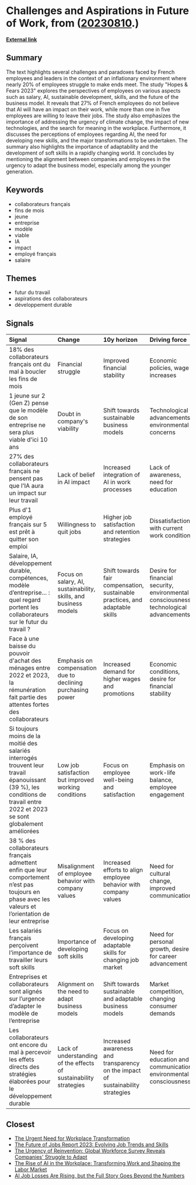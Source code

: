 # __Challenges and Aspirations in Future of Work__, from ([20230810](https://kghosh.substack.com/p/20230810).)

__[External link](https://www.pwc.fr/fr/publications/ressources-humaines/hopes-and-fears-2023.html)__



## Summary

The text highlights several challenges and paradoxes faced by French employees and leaders in the context of an inflationary environment where nearly 20% of employees struggle to make ends meet. The study "Hopes & Fears 2023" explores the perspectives of employees on various aspects such as salary, AI, sustainable development, skills, and the future of the business model. It reveals that 27% of French employees do not believe that AI will have an impact on their work, while more than one in five employees are willing to leave their jobs. The study also emphasizes the importance of addressing the urgency of climate change, the impact of new technologies, and the search for meaning in the workplace. Furthermore, it discusses the perceptions of employees regarding AI, the need for developing new skills, and the major transformations to be undertaken. The summary also highlights the importance of adaptability and the development of soft skills in a rapidly changing world. It concludes by mentioning the alignment between companies and employees in the urgency to adapt the business model, especially among the younger generation.

## Keywords

* collaborateurs français
* fins de mois
* jeune
* entreprise
* modèle
* viable
* IA
* impact
* employé français
* salaire

## Themes

* futur du travail
* aspirations des collaborateurs
* développement durable

## Signals

| Signal                                                                                                                                                                        | Change                                                            | 10y horizon                                                                     | Driving force                                                                          |
|:------------------------------------------------------------------------------------------------------------------------------------------------------------------------------|:------------------------------------------------------------------|:--------------------------------------------------------------------------------|:---------------------------------------------------------------------------------------|
| 18% des collaborateurs français ont du mal à boucler les fins de mois                                                                                                         | Financial struggle                                                | Improved financial stability                                                    | Economic policies, wage increases                                                      |
| 1 jeune sur 2 (Gen Z) pense que le modèle de son entreprise ne sera plus viable d'ici 10 ans                                                                                  | Doubt in company's viability                                      | Shift towards sustainable business models                                       | Technological advancements, environmental concerns                                     |
| 27% des collaborateurs français ne pensent pas que l'IA aura un impact sur leur travail                                                                                       | Lack of belief in AI impact                                       | Increased integration of AI in work processes                                   | Lack of awareness, need for education                                                  |
| Plus d'1 employé français sur 5 est prêt à quitter son emploi                                                                                                                 | Willingness to quit jobs                                          | Higher job satisfaction and retention strategies                                | Dissatisfaction with current work conditions                                           |
| Salaire, IA, développement durable, compétences, modèle d’entreprise… : quel regard portent les collaborateurs sur le futur du travail ?                                      | Focus on salary, AI, sustainability, skills, and business models  | Shift towards fair compensation, sustainable practices, and adaptable skills    | Desire for financial security, environmental consciousness, technological advancements |
| Face à une baisse du pouvoir d'achat des ménages entre 2022 et 2023, la rémunération fait partie des attentes fortes des collaborateurs                                       | Emphasis on compensation due to declining purchasing power        | Increased demand for higher wages and promotions                                | Economic conditions, desire for financial stability                                    |
| Si toujours moins de la moitié des salariés interrogés trouvent leur travail épanouissant (39 %), les conditions de travail entre 2022 et 2023 se sont globalement améliorées | Low job satisfaction but improved working conditions              | Focus on employee well-being and satisfaction                                   | Emphasis on work-life balance, employee engagement                                     |
| 38 % des collaborateurs français admettent enfin que leur comportement n’est pas toujours en phase avec les valeurs et l’orientation de leur entreprise                       | Misalignment of employee behavior with company values             | Increased efforts to align employee behavior with company values                | Need for cultural change, improved communication                                       |
| Les salariés français perçoivent l’importance de travailler leurs soft skills                                                                                                 | Importance of developing soft skills                              | Focus on developing adaptable skills for changing job market                    | Need for personal growth, desire for career advancement                                |
| Entreprises et collaborateurs sont alignés sur l’urgence d’adapter le modèle de l’entreprise                                                                                  | Alignment on the need to adapt business models                    | Shift towards sustainable and adaptable business models                         | Market competition, changing consumer demands                                          |
| Les collaborateurs ont encore du mal à percevoir les effets directs des stratégies élaborées pour le développement durable                                                    | Lack of understanding of the effects of sustainability strategies | Increased awareness and transparency on the impact of sustainability strategies | Need for education and communication, environmental consciousness                      |

## Closest

* [The Urgent Need for Workplace Transformation](4c886ce0e70f066b9f2199abe1d7bd1c)
* [The Future of Jobs Report 2023: Evolving Job Trends and Skills](4abade09451838c25631bf9da940b724)
* [The Urgency of Reinvention: Global Workforce Survey Reveals Companies' Struggle to Adapt](b865313fdf172979b9c852573395fab1)
* [The Rise of AI in the Workplace: Transforming Work and Shaping the Labor Market](cdb77fee7b2001c995ad4a078b38eb36)
* [AI Job Losses Are Rising, but the Full Story Goes Beyond the Numbers](b0e031972e42be984d1309170155800e)